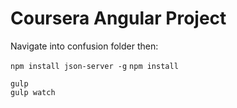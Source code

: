 # Coursera Angular Project

Navigate into confusion folder then:

`npm install json-server -g`
`npm install`

`gulp`<br>
`gulp watch`
